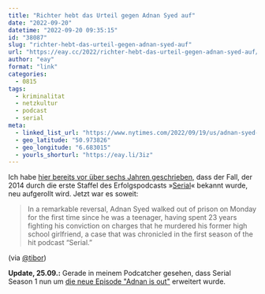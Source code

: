 ```yaml
---
title: "Richter hebt das Urteil gegen Adnan Syed auf"
date: "2022-09-20"
datetime: "2022-09-20 09:35:15"
id: "38087"
slug: "richter-hebt-das-urteil-gegen-adnan-syed-auf"
url: "https://eay.cc/2022/richter-hebt-das-urteil-gegen-adnan-syed-auf/"
author: "eay"
format: "link"
categories:
  - 0815
tags:
  - kriminalitat
  - netzkultur
  - podcast
  - serial
meta:
  - linked_list_url: "https://www.nytimes.com/2022/09/19/us/adnan-syed-murder-conviction-overturned.html"
  - geo_latitude: "50.973826"
  - geo_longitude: "6.683015"
  - yourls_shorturl: "https://eay.li/3iz"
---
```


Ich habe [hier bereits vor über sechs Jahren geschrieben](https://eay.cc/2016/mordfall-aus-1-staffel-von-serial-wird-neu-aufgerollt/), dass der Fall, der 2014 durch die erste Staffel des Erfolgspodcasts »[Serial](https://serialpodcast.org/season-three)« bekannt wurde, neu aufgerollt wird. Jetzt war es soweit:

> In a remarkable reversal, Adnan Syed walked out of prison on Monday for the first time since he was a teenager, having spent 23 years fighting his conviction on charges that he murdered his former high school girlfriend, a case that was chronicled in the first season of the hit podcast “Serial.”

(via [@tibor](https://twitter.com/tibor/status/1571986063169851393))

**Update, 25.09.:** Gerade in meinem Podcatcher gesehen, dass Serial Season 1 nun um [die neue Episode "Adnan is out"](https://serialpodcast.org/season-one/13/adnan-is-out) erweitert wurde.
